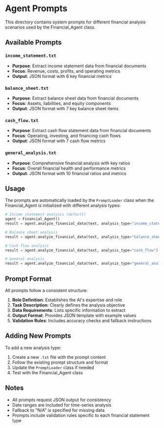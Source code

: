 # Agent Prompts

This directory contains system prompts for different financial analysis scenarios used by the Financial_Agent class.

## Available Prompts

### `income_statement.txt`
- **Purpose**: Extract income statement data from financial documents
- **Focus**: Revenue, costs, profits, and operating metrics
- **Output**: JSON format with 6 key financial metrics

### `balance_sheet.txt`
- **Purpose**: Extract balance sheet data from financial documents
- **Focus**: Assets, liabilities, and equity components
- **Output**: JSON format with 7 key balance sheet items

### `cash_flow.txt`
- **Purpose**: Extract cash flow statement data from financial documents
- **Focus**: Operating, investing, and financing cash flows
- **Output**: JSON format with 7 cash flow metrics

### `general_analysis.txt`
- **Purpose**: Comprehensive financial analysis with key ratios
- **Focus**: Overall financial health and performance metrics
- **Output**: JSON format with 10 financial ratios and metrics

## Usage

The prompts are automatically loaded by the `PromptLoader` class when the Financial_Agent is initialized with different analysis types:

```python
# Income statement analysis (default)
agent = Financial_Agent()
result = agent.analyze_financial_data(text, analysis_type="income_statement")

# Balance sheet analysis
result = agent.analyze_financial_data(text, analysis_type="balance_sheet")

# Cash flow analysis
result = agent.analyze_financial_data(text, analysis_type="cash_flow")

# General analysis
result = agent.analyze_financial_data(text, analysis_type="general_analysis")
```

## Prompt Format

All prompts follow a consistent structure:
1. **Role Definition**: Establishes the AI's expertise and role
2. **Task Description**: Clearly defines the analysis objective
3. **Data Requirements**: Lists specific information to extract
4. **Output Format**: Provides JSON template with example values
5. **Validation Rules**: Includes accuracy checks and fallback instructions

## Adding New Prompts

To add a new analysis type:
1. Create a new `.txt` file with the prompt content
2. Follow the existing prompt structure and format
3. Update the `PromptLoader` class if needed
4. Test with the Financial_Agent class

## Notes

- All prompts request JSON output for consistency
- Date ranges are included for time-series analysis
- Fallback to "N/A" is specified for missing data
- Prompts include validation rules specific to each financial statement type 